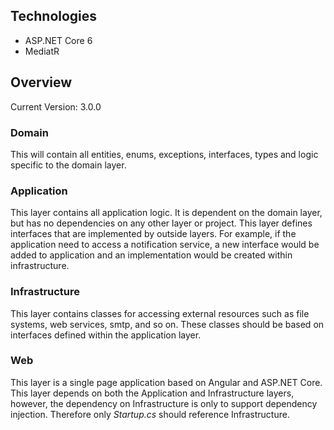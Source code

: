 
## Technologies

* ASP.NET Core 6
* MediatR

## Overview

Current Version: 3.0.0

### Domain

This will contain all entities, enums, exceptions, interfaces, types and logic specific to the domain layer.

### Application

This layer contains all application logic. It is dependent on the domain layer, but has no dependencies on any other layer or project. This layer defines interfaces that are implemented by outside layers. For example, if the application need to access a notification service, a new interface would be added to application and an implementation would be created within infrastructure.

### Infrastructure

This layer contains classes for accessing external resources such as file systems, web services, smtp, and so on. These classes should be based on interfaces defined within the application layer.

### Web

This layer is a single page application based on Angular and ASP.NET Core. This layer depends on both the Application and Infrastructure layers, however, the dependency on Infrastructure is only to support dependency injection. Therefore only *Startup.cs* should reference Infrastructure.
